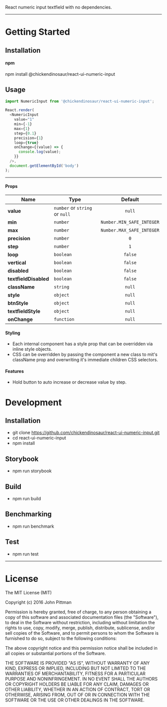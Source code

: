 React numeric input textfield with no dependencies.

---

# Getting Started

## Installation

#### npm

npm install @chickendinosaur/react-ui-numeric-input

## Usage

```javascript
import NumericInput from '@chickendinosaur/react-ui-numeric-input';

React.render(
  <NumericInput
    value="1"
    min={-1}
    max={1}
    step={0.1}
    precision={1}
    loop={true}
    onChange={(value) => {
      console.log(value);
    }}
  />,
  document.getElementById('body')
);
```
---

#### Props
Name                  | Type                                | Default
----------------------|-------------------------------------|:-------:
**value**             |`number` or `string` or `null`       | `null`
**min**               |`number`                             | `Number.MIN_SAFE_INTEGER`
**max**               |`number`                             | `Number.MAX_SAFE_INTEGER`
**precision**         |`number`                             | `0`
**step**              |`number`                             | `1`
**loop**              |`boolean`                            | `false`
**vertical**          |`boolean`                            | `false`
**disabled**          |`boolean`                            | `false`
**textfieldDisabled** |`boolean`                            | `false`
**className**         |`string`                             | `null`
**style**             |`object`                             | `null`
**btnStyle**          |`object`                             | `null`
**textfieldStyle**    |`object`                             | `null`
**onChange**          |`function`                           | `null`

#### Styling

- Each internal component has a style prop that can be overridden via inline style objects.
- CSS can be overridden by passing the component a new class to mit's className prop and overwriting it's immediate
children CSS selectors.

#### Features

- Hold button to auto increase or decrease value by step.

# Development

## Installation

* git clone https://github.com/chickendinosaur/react-ui-numeric-input.git
* cd react-ui-numeric-input
* npm install

## Storybook

* npm run storybook

## Build

* npm run build

## Benchmarking

* npm run benchmark

## Test

* npm run test

---

# License

The MIT License (MIT)

Copyright (c) 2016 John Pittman

Permission is hereby granted, free of charge, to any person obtaining a copy
of this software and associated documentation files (the &#34;Software&#34;), to deal
in the Software without restriction, including without limitation the rights
to use, copy, modify, merge, publish, distribute, sublicense, and/or sell
copies of the Software, and to permit persons to whom the Software is
furnished to do so, subject to the following conditions:

The above copyright notice and this permission notice shall be included in all
copies or substantial portions of the Software.

THE SOFTWARE IS PROVIDED &#34;AS IS&#34;, WITHOUT WARRANTY OF ANY KIND, EXPRESS OR
IMPLIED, INCLUDING BUT NOT LIMITED TO THE WARRANTIES OF MERCHANTABILITY,
FITNESS FOR A PARTICULAR PURPOSE AND NONINFRINGEMENT. IN NO EVENT SHALL THE
AUTHORS OR COPYRIGHT HOLDERS BE LIABLE FOR ANY CLAIM, DAMAGES OR OTHER
LIABILITY, WHETHER IN AN ACTION OF CONTRACT, TORT OR OTHERWISE, ARISING FROM,
OUT OF OR IN CONNECTION WITH THE SOFTWARE OR THE USE OR OTHER DEALINGS IN THE
SOFTWARE.
